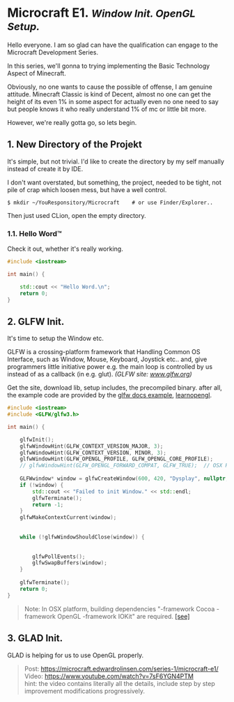 
# Microcraft E1. <small>_Window Init. OpenGL Setup._</small>

Hello everyone. I am so glad can have the qualification can engage to the 
Microcraft Development Series.

In this series, we'll gonna to trying implementing the Basic Technology 
Aspect of Minecraft.

Obviously, no one wants to cause the possible of offense, I am genuine
attitude. Minecraft Classic is kind of Decent, almost no one can get the 
height of its even 1% in some aspect for actually even no one need to say
but people knows it who really understand 1% of mc or little bit more.

However, we're really gotta go, so lets begin.

## 1. New Directory of the Projekt

It's simple, but not trivial. I'd like to create the directory by my self 
manually instead of create it by IDE.

I don't want overstated, but something, the project, needed to be tight,
not pile of crap which loosen mess, but have a well control.

```shell
$ mkdir ~/YouResponsitory/Microcraft    # or use Finder/Explorer..
```

Then just used CLion, open the empty directory.

### 1.1. Hello Word™

Check it out, whether it's really working.

```cpp
#include <iostream>

int main() {

    std::cout << "Hello Word.\n";
    return 0;
}
```

## 2. GLFW Init.

It's time to setup the Window etc. 

GLFW is a crossing-platform framework that Handling Common OS Interface, such as
Window, Mouse, Keyboard, Joystick etc.. and, give programmers little initiative
power e.g. the main loop is controlled by us instead of as a callback (in e.g. glut).
_(GLFW site: www.glfw.org)_

Get the site, download lib, setup includes, the precompiled binary. after all, the 
example code are provided by the 
[glfw docs example](https://www.glfw.org/documentation.html#example-code), 
[learnopengl](https://learnopengl.com/Getting-started/Hello-Window).

```cpp
#include <iostream>
#include <GLFW/glfw3.h>

int main() {

    glfwInit();
    glfwWindowHint(GLFW_CONTEXT_VERSION_MAJOR, 3);
    glfwWindowHint(GLFW_CONTEXT_VERSION, MINOR, 3);
    glfwWindowHint(GLFW_OPENGL_PROFILE, GLFW_OPENGL_CORE_PROFILE);
    // glfwWindowHint(GLFW_OPENGL_FORWARD_COMPAT, GLFW_TRUE);  // OSX Required.
    
    GLFWwindow* window = glfwCreateWindow(600, 420, "Dysplay", nullptr, nullptr);
    if (!window) {
        std::cout << "Failed to init Window." << std::endl;
        glfwTerminate();
        return -1;
    }
    glfwMakeContextCurrent(window);
    
    
    while (!glfwWindowShouldClose(window)) {
    
        
        glfwPollEvents();
        glfwSwapBuffers(window);
    }
    
    glfwTerminate();
    return 0;
}
```

> Note: In OSX platform, building dependencies "-framework Cocoa -framework OpenGL -framework IOKit" are required. [[see]](https://www.glfw.org/docs/latest/build.html#build_link_osx)


## 3. GLAD Init.

GLAD is helping for us to use OpenGL properly.





> Post: https://microcraft.edwardrolinsen.com/series-1/microcraft-e1/  
> Video: https://www.youtube.com/watch?v=7sF6YGN4PTM  
> hint: the video contains literally all the details, include step by step
> improvement modifications progressively. 